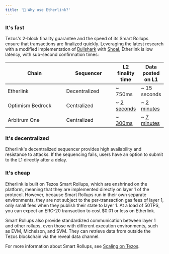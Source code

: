 ```yaml
---
title: '🤔 Why use Etherlink?'
---
```


### It's fast

Tezos's 2-block finality guarantee and the speed of its Smart Rollups ensure that transactions are finalized quickly.
Leveraging the latest research with a modified implementation of [Bullshark](https://arxiv.org/abs/2201.05677) with [Shoal](https://medium.com/aptoslabs/shoal-how-we-reduce-bullshark-latency-on-the-aptos-blockchain-44a600d977a1), Etherlink is low latency, with sub-second confirmation times:

<table><thead><tr><th width="170">Chain</th><th width="141.33333333333331">Sequencer</th><th>L2 finality time</th><th>Data posted on L1</th></tr></thead><tbody><tr><td>Etherlink</td><td>Decentralized</td><td>~ 750ms</td><td>~ 15 seconds</td></tr><tr><td>Optimism Bedrock</td><td>Centralized</td><td>~ <a href="https://community.optimism.io/docs/developers/build/differences/#blocks">2 seconds</a></td><td>~ <a href="https://optimistic.etherscan.io/batches">2 minutes</a></td></tr><tr><td>Arbitrum One</td><td>Centralized</td><td>~ <a href="https://arbiscan.io/">300ms</a></td><td>~ <a href="https://arbiscan.io/batches">7 minutes</a></td></tr></tbody></table>

### It's decentralized

Etherlink's decentralized sequencer provides high availability and resistance to attacks.
If the sequencing fails, users have an option to submit to the L1 directly after a delay.

### It's cheap

Etherlink is built on Tezos Smart Rollups, which are enshrined on the platform, meaning that they are implemented directly on layer 1 of the protocol.
However, because Smart Rollups run in their own separate environments, they are not subject to the per-transaction gas fees of layer 1, only small fees when they publish their state to layer 1.
At a load of 50TPS, you can expect an ERC-20 transaction to cost $0.01 or less on Etherlink.

Smart Rollups also provide standardized communication between layer 1 and other rollups, even those with different execution environments, such as EVM, Michelson, and SVM.
They can retrieve data from outside the Tezos blockchain via the reveal data channel.

For more information about Smart Rollups, see [Scaling on Tezos](../resources/scaling-on-tezos.md).
